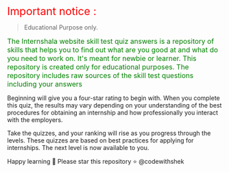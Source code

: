 <span style="color: red; font-size:25px"> Important notice : </span>

> Educational Purpose only.

<span style="color: green; font-size:16px; ">The Internshala website skill test quiz answers is a repository of skills that helps you to find out what are you good at and what do you need to work on. It's meant for newbie or learner.
This repository is created only for educational purposes. The repository includes raw sources of the skill test questions including your answers</span>

Beginning will give you a four-star rating to begin with. When you complete this quiz, the results may vary depending on your understanding of the best procedures for obtaining an internship and how professionally you interact with the employers.

Take the quizzes, and your ranking will rise as you progress through the levels. These quizzes are based on best practices for applying for internships. The next level is now available to you.

Happy learning 🥳 
Please star this repository ⭐
@codewithshek
